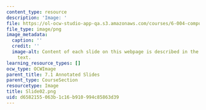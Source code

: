 ```yaml
---
content_type: resource
description: 'Image: '
file: https://ol-ocw-studio-app-qa.s3.amazonaws.com/courses/6-004-computation-structures-spring-2017/d6582155063b1c16b910994c85863d39_Slide02.png
file_type: image/png
image_metadata:
  caption: ''
  credit: ''
  image-alt: Content of each slide on this webpage is described in the surrounding
    text.
learning_resource_types: []
ocw_type: OCWImage
parent_title: 7.1 Annotated Slides
parent_type: CourseSection
resourcetype: Image
title: Slide02.png
uid: d6582155-063b-1c16-b910-994c85863d39
---
```

